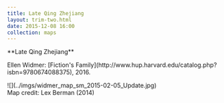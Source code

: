 ```yaml
---
title: Late Qing Zhejiang
layout: trim-two.html
date: 2015-12-08 16:00
collection: maps
---
```

<div class="chunk">

 <p class="monkey">
   **Late Qing Zhejiang**
 </p>
 <p class="monkey">
Ellen Widmer:  [Fiction's Family](http://www.hup.harvard.edu/catalog.php?isbn=9780674088375), 2016.
 </p>
 <div class="maps">
![](../imgs/widmer_map_sm_2015-02-05_Update.jpg)
 </div>
Map credit:  Lex Berman (2014)

</div>


